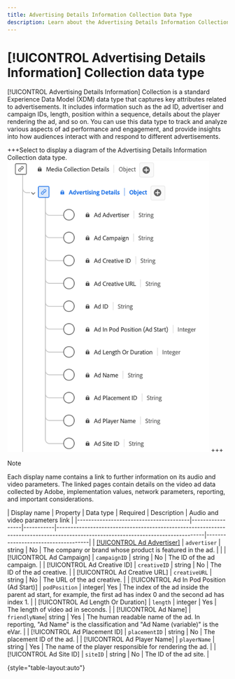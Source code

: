 ```yaml
---
title: Advertising Details Information Collection Data Type
description: Learn about the Advertising Details Information Collection Experience Data Model (XDM) data type.
---
```

# [!UICONTROL Advertising Details Information] Collection data type

<!-- Confirm below -->
[!UICONTROL Advertising Details Information] Collection is a standard Experience Data Model (XDM) data type that captures key attributes related to advertisements. It includes information such as the ad ID, advertiser and campaign IDs, length, position within a sequence, details about the player rendering the ad, and so on. You can use this data type to track and analyze various aspects of ad performance and engagement, and provide insights into how audiences interact with and respond to different advertisements.

+++Select to display a diagram of the Advertising Details Information Collection data type.
![A diagram of the Advertising Details Information Collection data type.](../images/data-types/advertising-details-information-collection.png)
+++

>[!NOTE]
>
>Each display name contains a link to further information on its audio and video parameters. The linked pages contain details on the video ad data collected by Adobe, implementation values, network parameters, reporting, and important considerations. 

| Display name                            | Property        | Data type | Required | Description                                                                                                        | Audio and video parameters link |
|----------------------------------------|-----------------|-----------|----------------------------------------------------------------------------------------------------------------------------------|------------------------------------|
| [[!UICONTROL Ad Advertiser]](https://experienceleague.adobe.com/docs/media-analytics/using/implementation/variables/ad-parameters.html#advertiser)              | `advertiser`  | string    |   No     | The company or brand whose product is featured in the ad.                                             |  |
| [!UICONTROL Ad Campaign]                | `campaignID`  | string    |   No     | The ID of the ad campaign.                                                                         |
| [!UICONTROL Ad Creative ID]             | `creativeID`  | string    |   No     | The ID of the ad creative.                                                                         |
| [!UICONTROL Ad Creative URL]            | `creativeURL` | string    |   No     | The URL of the ad creative.                                                                       |
| [!UICONTROL Ad In Pod Position (Ad Start)] | `podPosition` | integer|  Yes     | The index of the ad inside the parent ad start, for example, the first ad has index 0 and the second ad has index 1. |
| [!UICONTROL Ad Length Or Duration]      | `length`      | integer   |  Yes     | The length of video ad in seconds.                                                                 |
| [!UICONTROL Ad Name]                   | `friendlyName`| string    |   Yes    | The human readable name of the ad. In reporting, "Ad Name" is the classification and "Ad Name (variable)" is the eVar. |
| [!UICONTROL Ad Placement ID]            | `placementID` | string    |   No     | The placement ID of the ad.                                                                        |
| [!UICONTROL Ad Player Name]             | `playerName`  | string    |  Yes     | The name of the player responsible for rendering the ad.                                       |
| [!UICONTROL Ad Site ID]                 | `siteID`      | string    |   No     | The ID of the ad site.                                                                             |

{style="table-layout:auto"}

<!-- REMOVED due to absence in Ref-Impl-Schema schema:
| [!UICONTROL Ad ID]                      | `name`        | string    |   No     | The ID of the ad. Any integer and/or letter combination.                                           |
| [!UICONTROL Ad Completed]               | `isCompleted` | boolean   |   No     | Tracks whether the ad has completed.                                                                               |
| [!UICONTROL Ad Started]                 | `isStarted`   | boolean   |   No     | Tracks whether the Ad has started.                                                                                 |
| [!UICONTROL Ad Time Played]             | `timePlayed`  | integer   |   No     | The total amount of time, in seconds, spent watching the ad (that is, the number of seconds played). | 
-->

